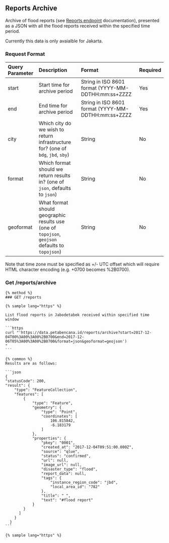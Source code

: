 ## Reports Archive

Archive of flood reports \(see [Reports endpoint](/routes/reports.md) documentation\), presented as a JSON with all the flood reports received within the specified time period.

Currently this data is only avaialble for Jakarta.

### Request Format

| Query Parameter | Description | Format | Required |
| :--- | :--- | :--- | :--- |
| start | Start time for archive period | String in ISO 8601 format \(YYYY-MM-DDTHH:mm:ss+ZZZZ | Yes |
| end | End time for archive period | String in ISO 8601 format \(YYYY-MM-DDTHH:mm:ss+ZZZZ | Yes |
| city | Which city do we wish to return infrastructure for? (one of `bdg`, `jbd`, `sby`) | String | No |
| format | Which format should we return results in? (one of `json`, defaults to `json`) | String | No |
| geoformat | What format should geographic results use (one of `topojson`, `geojson` defaults to `topojson`) | String | No |

Note that time zone must be specified as +/- UTC offset which will require HTML character encoding \(e.g. +0700 becomes %2B0700\).

### Get /reports/archive

    {% method %}
    ### GET /reports

    {% sample lang="https" %}

    List flood reports in Jabodetabek received within specified time window

    ```https
    curl "'https://data.petabencana.id/reports/archive?start=2017-12-04T00%3A00%3A00%2B0700&end=2017-12-06T05%3A00%3A00%2B0700&format=json&geoformat=geojson')
    "
    ```

    {% common %}
    Results are as follows:

    ```json
    {
    "statusCode": 200,
    "result": {
        "type": "FeatureCollection",
        "features": [
            {
                "type": "Feature",
                "geometry": {
                    "type": "Point",
                    "coordinates": [
                        106.815842,
                        -6.183179
                    ]
                },
                "properties": {
                    "pkey": "0001",
                    "created_at": "2017-12-04T09:51:00.000Z",
                    "source": "qlue",
                    "status": "confirmed",
                    "url": null,
                    "image_url": null,
                    "disaster_type": "flood",
                    "report_data": null,
                    "tags": {
                        "instance_region_code": "jbd",
                        "local_area_id": "782"
                    },
                    "title": " ",
                    "text": "#flood report"
                }
            }
          ]
        }
      }
    ```

    {% sample lang="https" %}
